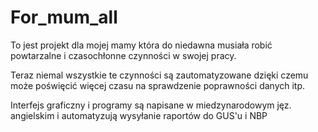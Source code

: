 # For_mum_all
To jest projekt dla mojej mamy która do niedawna musiała robić powtarzalne i czasochłonne czynności w swojej pracy.

Teraz niemal wszystkie te czynności są zautomatyzowane dzięki czemu może poświęcić więcej czasu na sprawdzenie poprawności danych itp.

Interfejs graficzny i programy są napisane w miedzynarodowym jęz. angielskim i automatyzują wysyłanie raportów do GUS'u i NBP
